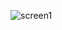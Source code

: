 ![screen1](https://github.com/alexdnf/DockerHomeWork2/assets/152063278/1b842dda-d3f6-4a22-bbd8-7f8ba514a4c6)
